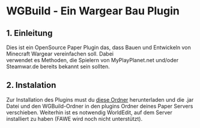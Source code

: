 # WGBuild - Ein Wargear Bau Plugin #

## 1. Einleitung  ##

Dies ist ein OpenSource Paper Plugin das, dass Bauen und Entwickeln von Minecraft Wargear vereinfachen soll. Dabei  
verwendet es Methoden, die Spielern von MyPlayPlanet.net und/oder Steamwar.de bereits bekannt sein sollten.

## 2. Instalation ##

Zur Installation des Plugins must du [diese Ordner](https://mega.nz/file/tIdQ3SQS#8f-iV8tR2vXxXLXQSKBn0Q-neoddJvMjSjoaX7V9c6E)
herunterladen und die .jar Datei und den WGBuild-Ordner in den plugins Ordner deines Paper Servers verschieben. Weiterhin
ist es notwendig WorldEdit, auf dem Server installiert zu haben (FAWE wird noch nicht unterstützt).


